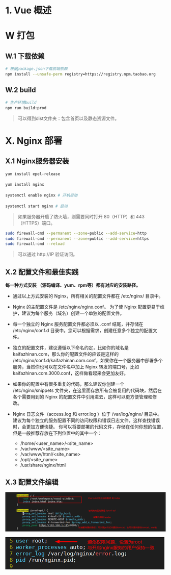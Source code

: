# 1. Vue 概述

















# W 打包



## W.1 下载依赖

```bash
# 根据package.json下载前端依赖
npm install --unsafe-perm registry=https://registry.npm.taobao.org
```



## W.2 build

```bash
# 生产环境build
npm run build:prod
```

> 可以得到dist文件夹：包含首页以及静态资源文件。





# X.  Nginx 部署



## X.1 Nginx服务器安装

```bash
yum install epel-release

yum install nginx

systemctl enable nginx # 开机启动

systemctl start nginx # 启动
```



> 如果服务器开启了防火墙，则需要同时打开 80（HTTP）和 443（HTTPS）端口。

```bash
sudo firewall-cmd --permanent --zone=public --add-service=http
sudo firewall-cmd --permanent --zone=public --add-service=https
sudo firewall-cmd --reload
```



> 可以通过 http://IP 验证访问。



## X.2 配置文件和最佳实践

**每一种方式安装 （源码编译、yum、rpm等）都有对应的安装路径。**

- 通过以上方式安装的 Nginx，所有相关的配置文件都在 /etc/nginx/ 目录中。

- Nginx 的主配置文件是 /etc/nginx/nginx.conf。
    为了使 Nginx 配置更易于维护，建议为每个服务（域名）创建一个单独的配置文件。

- 每一个独立的 Nginx 服务配置文件都必须以 .conf 结尾，并存储在 /etc/nginx/conf.d 目录中。您可以根据需求，创建任意多个独立的配置文件。

- 独立的配置文件，建议遵循以下命名约定，比如你的域名是 kaifazhinan.com，那么你的配置文件的应该是这样的 /etc/nginx/conf.d/kaifazhinan.com.conf，如果你在一个服务器中部署多个服务，当然你也可以在文件名中加上 Nginx 转发的端口号，比如 kaifazhinan.com.3000.conf，这样做看起来会更加友好。

- 如果你的配置中有很多重复的代码，那么建议你创建一个 /etc/nginx/snippets 文件夹，在这里面存放所有会被复用的代码块，然后在各个需要用到的 Nginx 的配置文件中引用进去，这样可以更方便管理和修改。

- Nginx 日志文件（access.log 和 error.log ）位于 /var/log/nginx/ 目录中。建议为每个独立的服务配置不同的访问权限和错误日志文件，这样查找错误时，会更加方便快捷。
    你可以将要部署的代码文件，存储在任何你想的位置，但是一般推荐存放在下列位置中的其中一个：

    - /home/<user_name>/<site_name>
    - /var/www/<site_name>
    - /var/www/html/<site_name>
    - /opt/<site_name>
    - /usr/share/nginx/html




## X.3 配置文件编辑

![image-20200701154552746](Vue.assets/image-20200701154552746.png)

![image-20200701154654412](Vue.assets/image-20200701154654412.png)



